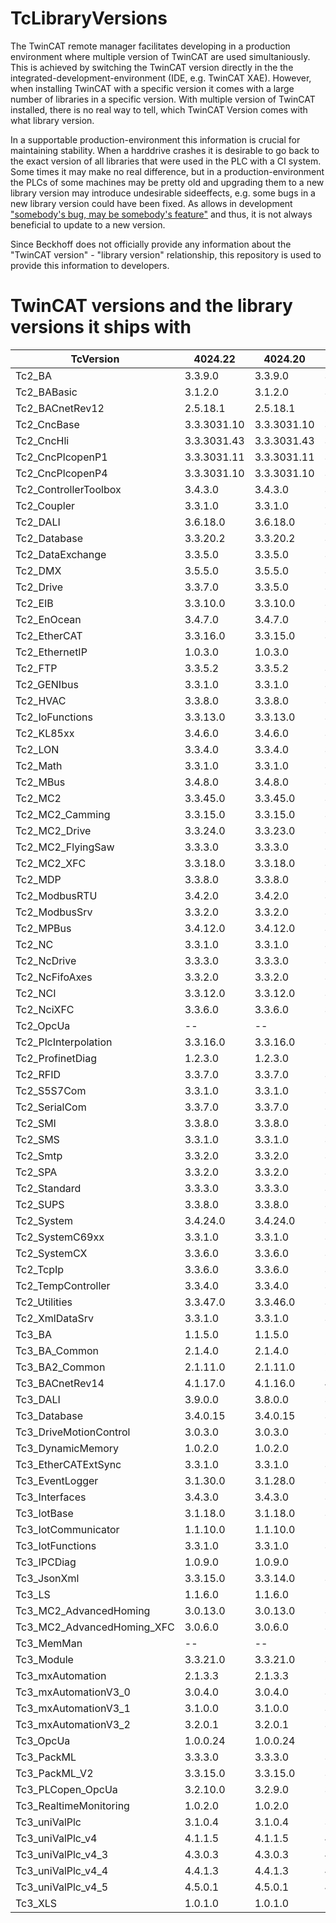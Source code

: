 # TcLibraryVersions

The TwinCAT remote manager facilitates developing in a production environment where multiple version of TwinCAT are used simultaniously. This is achieved by switching the TwinCAT version directly in the the integrated-development-environment (IDE, e.g. TwinCAT XAE).
However, when installing TwinCAT with a specific version it comes with a large number of libraries in a specific version. With multiple version of TwinCAT installed, there is no real way to tell, which TwinCAT Version comes with what library version.

In a supportable production-environment this information is crucial for maintaining stability. When a harddrive crashes it is desirable to go back to the exact version of all libraries that were used in the PLC with a CI system. Some times it may make no real difference, but in a production-environment the PLCs of some machines may be pretty old and upgrading them to a new library version may introduce undesirable sideeffects, e.g. some bugs in a new library version could have been fixed. As allows in development ["somebody's bug, may be somebody's feature"](https://xkcd.com/1172/) and thus, it is not always beneficial to update to a new version.

Since Beckhoff does not officially provide any information about the "TwinCAT version" - "library version" relationship, this repository is used to provide this information to developers.

# TwinCAT versions and the library versions it ships with

|TcVersion|4024.22|4024.20|4024.17|4024.12|4022.29|4022.22|4022.16|4022.4|4020.39|
|---|---|---|---|---|---|---|---|---|---|
|Tc2_BA|3.3.9.0|3.3.9.0|3.3.9.0|3.3.9.0|3.1.12.0|3.1.8.1|3.1.6.0|3.1.6.0|3.1.3.0|
|Tc2_BABasic|3.1.2.0|3.1.2.0|3.1.2.0|3.1.2.0|3.1.1.0|3.1.1.0|3.1.1.0|3.1.0.0|3.1.0.0|
|Tc2_BACnetRev12|2.5.18.1|2.5.18.1|2.5.18.1|2.5.18.1|2.5.6.0|2.5.0.3|2.4.3.0|2.4.3.0|2.4.3.0|
|Tc2_CncBase|3.3.3031.10|3.3.3031.10|3.3.3031.10|3.3.3031.10|3.3.3031.9|3.3.3031.9|3.3.3031.7|3.3.3031.6|3.3.3031.2|
|Tc2_CncHli|3.3.3031.43|3.3.3031.43|3.3.3031.42|3.3.3031.41|3.3.3031.30|3.3.3031.26|3.3.3031.25|3.3.3031.23|3.3.3031.10|
|Tc2_CncPlcopenP1|3.3.3031.11|3.3.3031.11|3.3.3031.11|3.3.3031.11|3.3.3031.8|3.3.3031.8|3.3.3031.8|3.3.3031.8|3.3.3031.3|
|Tc2_CncPlcopenP4|3.3.3031.10|3.3.3031.10|3.3.3031.10|3.3.3031.10|3.3.3031.9|3.3.3031.9|3.3.3031.8|3.3.3031.8|3.3.3031.1|
|Tc2_ControllerToolbox|3.4.3.0|3.4.3.0|3.4.3.0|3.4.3.0|3.4.1.4|3.4.1.4|3.4.1.4|3.4.1.4|3.4.1.4|
|Tc2_Coupler|3.3.1.0|3.3.1.0|3.3.1.0|3.3.1.0|3.3.1.0|3.3.1.0|3.3.1.0|3.3.1.0|3.3.1.0|
|Tc2_DALI|3.6.18.0|3.6.18.0|3.6.18.0|3.6.18.0|3.6.11.0|3.6.7.0|3.6.5.0|3.6.2.0|3.4.3.0|
|Tc2_Database|3.3.20.2|3.3.20.2|3.3.20.2|3.3.20.2|3.3.20.2|3.3.20.2|3.3.20.2|3.3.20.2|3.3.20.2|
|Tc2_DataExchange|3.3.5.0|3.3.5.0|3.3.5.0|3.3.5.0|3.3.2.0|3.3.2.0|3.3.2.0|3.3.2.0|3.3.2.0|
|Tc2_DMX|3.5.5.0|3.5.5.0|3.5.5.0|3.5.5.0|3.5.5.0|3.5.5.0|3.5.5.0|3.5.4.0|3.5.4.0|
|Tc2_Drive|3.3.7.0|3.3.5.0|3.3.5.0|3.3.5.0|3.3.4.0|3.3.4.0|3.3.4.0|3.3.4.0|3.3.4.0|
|Tc2_EIB|3.3.10.0|3.3.10.0|3.3.10.0|3.3.10.0|3.3.9.0|3.3.7.0|3.3.6.0|3.3.5.0|3.3.5.0|
|Tc2_EnOcean|3.4.7.0|3.4.7.0|3.4.7.0|3.4.6.0|3.4.6.0|3.4.6.0|3.4.6.0|3.4.6.0|3.4.6.0|
|Tc2_EtherCAT|3.3.16.0|3.3.15.0|3.3.15.0|3.3.15.0|3.3.12.0|3.3.12.0|3.3.12.0|3.3.10.0|3.3.10.0|
|Tc2_EthernetIP|1.0.3.0|1.0.3.0|1.0.3.0|1.0.2.0|1.0.2.0|1.0.1.0|1.0.1.0|1.0.1.0|1.0.1.0|
|Tc2_FTP|3.3.5.2|3.3.5.2|3.3.5.2|3.3.5.2|3.3.5.2|3.3.5.2|3.3.5.2|3.3.5.2|3.3.5.2|
|Tc2_GENIbus|3.3.1.0|3.3.1.0|3.3.1.0|3.3.1.0|3.3.1.0|3.3.1.0|3.3.1.0|3.3.0.0|3.3.0.0|
|Tc2_HVAC|3.3.8.0|3.3.8.0|3.3.8.0|3.3.8.0|--|--|--|--|--|
|Tc2_IoFunctions|3.3.13.0|3.3.13.0|3.3.13.0|3.3.13.0|3.3.10.0|3.3.10.0|3.3.10.0|3.3.10.0|3.3.10.0|
|Tc2_KL85xx|3.4.6.0|3.4.6.0|3.4.6.0|3.4.6.0|3.4.6.0|3.4.6.0|3.4.6.0|3.4.5.0|3.3.4.0|
|Tc2_LON|3.3.4.0|3.3.4.0|3.3.4.0|3.3.4.0|3.3.4.0|3.3.4.0|3.3.4.0|3.3.4.0|3.3.4.0|
|Tc2_Math|3.3.1.0|3.3.1.0|3.3.1.0|3.3.1.0|3.3.0.0|3.3.0.0|3.3.0.0|3.3.0.0|3.3.0.0|
|Tc2_MBus|3.4.8.0|3.4.8.0|3.4.8.0|3.4.8.0|3.4.7.0|3.4.7.0|3.4.7.0|3.4.7.0|3.4.6.0|
|Tc2_MC2|3.3.45.0|3.3.45.0|3.3.45.0|3.3.42.0|3.3.29.0|3.3.23.0|3.3.21.0|3.3.18.0|3.3.18.0|
|Tc2_MC2_Camming|3.3.15.0|3.3.15.0|3.3.15.0|3.3.11.0|3.3.7.0|3.3.7.0|3.3.6.0|3.3.4.0|3.3.4.0|
|Tc2_MC2_Drive|3.3.24.0|3.3.23.0|3.3.23.0|3.3.22.0|3.3.15.0|3.3.15.0|3.3.15.0|3.3.14.0|3.3.9.0|
|Tc2_MC2_FlyingSaw|3.3.3.0|3.3.3.0|3.3.3.0|3.3.1.0|3.3.1.0|3.3.1.0|3.3.0.0|3.3.0.0|3.3.0.0|
|Tc2_MC2_XFC|3.3.18.0|3.3.18.0|3.3.18.0|3.3.17.0|3.3.17.0|3.3.15.0|3.3.15.0|3.3.13.0|3.3.13.0|
|Tc2_MDP|3.3.8.0|3.3.8.0|3.3.8.0|3.3.7.0|3.3.6.0|3.3.6.0|3.3.5.0|3.3.5.0|3.3.5.0|
|Tc2_ModbusRTU|3.4.2.0|3.4.2.0|3.4.2.0|3.4.2.0|3.4.2.0|3.4.2.0|3.4.2.0|3.4.2.0|3.4.2.0|
|Tc2_ModbusSrv|3.3.2.0|3.3.2.0|3.3.2.0|3.3.2.0|3.3.1.0|3.3.1.0|3.3.1.0|3.3.1.0|3.3.1.0|
|Tc2_MPBus|3.4.12.0|3.4.12.0|3.4.12.0|3.4.12.0|3.4.11.0|3.4.9.0|3.4.8.0|3.4.7.0|3.4.7.0|
|Tc2_NC|3.3.1.0|3.3.1.0|3.3.1.0|3.3.1.0|3.3.1.0|3.3.1.0|3.3.1.0|3.3.0.0|3.3.0.0|
|Tc2_NcDrive|3.3.3.0|3.3.3.0|3.3.3.0|3.3.3.0|3.3.2.0|3.3.2.0|3.3.2.0|3.3.2.0|3.3.2.0|
|Tc2_NcFifoAxes|3.3.2.0|3.3.2.0|3.3.2.0|3.3.2.0|3.3.1.0|3.3.1.0|3.3.1.0|3.3.1.0|3.3.1.0|
|Tc2_NCI|3.3.12.0|3.3.12.0|3.3.12.0|3.3.12.0|3.3.12.0|3.3.12.0|3.3.11.0|3.3.10.0|3.3.8.0|
|Tc2_NciXFC|3.3.6.0|3.3.6.0|3.3.6.0|3.3.5.0|3.3.5.0|3.3.3.0|3.3.3.0|3.3.3.0|3.3.3.0|
|Tc2_OpcUa|--|--|--|--|--|--|--|--|3.3.2.0|
|Tc2_PlcInterpolation|3.3.16.0|3.3.16.0|3.3.16.0|3.3.16.0|3.3.15.0|3.3.15.0|3.3.15.0|3.3.15.0|3.3.14.0|
|Tc2_ProfinetDiag|1.2.3.0|1.2.3.0|1.2.3.0|1.2.3.0|1.2.2.0|1.2.2.0|1.2.2.0|1.2.2.0|1.2.2.0|
|Tc2_RFID|3.3.7.0|3.3.7.0|3.3.7.0|3.3.7.0|3.3.6.0|3.3.6.0|3.3.4.0|3.3.4.0|3.3.4.0|
|Tc2_S5S7Com|3.3.1.0|3.3.1.0|3.3.1.0|3.3.1.0|3.3.0.0|3.3.0.0|3.3.0.0|3.3.0.0|3.3.0.0|
|Tc2_SerialCom|3.3.7.0|3.3.7.0|3.3.7.0|3.3.7.0|3.3.6.0|3.3.6.0|3.3.6.0|3.3.6.0|3.3.6.0|
|Tc2_SMI|3.3.8.0|3.3.8.0|3.3.8.0|3.3.8.0|3.3.7.0|3.3.7.0|3.3.7.0|3.3.7.0|3.3.7.0|
|Tc2_SMS|3.3.1.0|3.3.1.0|3.3.1.0|3.3.1.0|3.3.0.0|3.3.0.0|3.3.0.0|3.3.0.0|3.3.0.0|
|Tc2_Smtp|3.3.2.0|3.3.2.0|3.3.2.0|3.3.2.0|3.3.2.0|3.3.1.0|3.3.1.0|3.3.1.0|3.3.1.0|
|Tc2_SPA|3.3.2.0|3.3.2.0|3.3.2.0|3.3.2.0|3.3.0.0|3.3.0.0|3.3.0.0|3.3.0.0|3.3.0.0|
|Tc2_Standard|3.3.3.0|3.3.3.0|3.3.3.0|3.3.3.0|3.3.2.0|3.3.2.0|3.3.2.0|3.3.2.0|3.3.2.0|
|Tc2_SUPS|3.3.8.0|3.3.8.0|3.3.8.0|3.3.8.0|3.3.6.0|3.3.6.0|3.3.6.0|3.3.6.0|3.3.5.0|
|Tc2_System|3.4.24.0|3.4.24.0|3.4.24.0|3.4.24.0|3.4.21.0|3.4.19.0|3.4.17.0|3.4.17.0|3.4.17.0|
|Tc2_SystemC69xx|3.3.1.0|3.3.1.0|3.3.1.0|3.3.1.0|3.3.0.0|3.3.0.0|3.3.0.0|3.3.0.0|3.3.0.0|
|Tc2_SystemCX|3.3.6.0|3.3.6.0|3.3.6.0|3.3.6.0|3.3.5.0|3.3.5.0|3.3.5.0|3.3.5.0|3.3.4.0|
|Tc2_TcpIp|3.3.6.0|3.3.6.0|3.3.6.0|3.3.6.0|3.3.6.0|3.3.4.0|3.3.3.0|3.3.3.0|3.3.3.0|
|Tc2_TempController|3.3.4.0|3.3.4.0|3.3.4.0|3.3.4.0|3.3.4.0|3.3.4.0|3.3.3.0|3.3.3.0|3.3.3.0|
|Tc2_Utilities|3.3.47.0|3.3.46.0|3.3.42.0|3.3.41.0|3.3.35.0|3.3.28.0|3.3.26.0|3.3.22.0|3.3.22.0|
|Tc2_XmlDataSrv|3.3.1.0|3.3.1.0|3.3.1.0|3.3.1.0|3.3.0.0|3.3.0.0|3.3.0.0|3.3.0.0|3.3.0.0|
|Tc3_BA|1.1.5.0|1.1.5.0|1.1.5.0|1.1.5.0|1.1.1.0|--|--|--|--|
|Tc3_BA_Common|2.1.4.0|2.1.4.0|2.1.4.0|2.1.4.0|1.0.5.0|--|--|--|--|
|Tc3_BA2_Common|2.1.11.0|2.1.11.0|2.1.9.0|2.1.3.23|--|--|--|--|--|
|Tc3_BACnetRev14|4.1.17.0|4.1.16.0|4.1.9.0|4.0.22.12|--|--|--|--|--|
|Tc3_DALI|3.9.0.0|3.8.0.0|3.6.2.0|3.5.0.0|3.1.4.0|--|--|--|--|
|Tc3_Database|3.4.0.15|3.4.0.15|3.4.0.15|3.4.0.15|3.3.0.21|3.3.0.14|3.3.0.14|3.3.0.14|3.3.0.14|
|Tc3_DriveMotionControl|3.0.3.0|3.0.3.0|3.0.3.0|3.0.3.0|--|--|--|--|--|
|Tc3_DynamicMemory|1.0.2.0|1.0.2.0|1.0.2.0|1.0.2.0|--|--|--|--|--|
|Tc3_EtherCATExtSync|3.3.1.0|3.3.1.0|3.3.1.0|3.3.1.0|3.3.0.0|3.3.0.0|3.3.0.0|3.3.0.0|3.3.0.0|
|Tc3_EventLogger|3.1.30.0|3.1.28.0|3.1.28.0|3.1.24.0|3.1.19.0|3.1.16.0|3.0.3.0|3.0.3.0|3.0.3.0|
|Tc3_Interfaces|3.4.3.0|3.4.3.0|3.4.3.0|3.4.3.0|3.4.3.0|3.4.3.0|3.4.2.0|3.4.2.0|3.4.2.0|
|Tc3_IotBase|3.1.18.0|3.1.18.0|3.1.18.0|3.1.18.0|3.1.7.0|3.1.7.0|3.1.5.0|3.1.5.0|--|
|Tc3_IotCommunicator|1.1.10.0|1.1.10.0|1.1.10.0|1.0.7.0|1.0.7.0|1.0.7.0|1.0.7.0|1.0.4.0|--|
|Tc3_IotFunctions|3.3.1.0|3.3.1.0|3.3.1.0|3.3.1.0|3.3.1.0|3.3.1.0|--|--|--|
|Tc3_IPCDiag|1.0.9.0|1.0.9.0|1.0.8.0|1.0.5.0|--|--|--|--|--|
|Tc3_JsonXml|3.3.15.0|3.3.14.0|3.3.14.0|3.3.14.0|3.3.4.0|3.3.3.3|3.3.3.3|3.3.3.1|--|
|Tc3_LS|1.1.6.0|1.1.6.0|1.1.6.0|1.1.5.0|--|--|--|--|--|
|Tc3_MC2_AdvancedHoming|3.0.13.0|3.0.13.0|3.0.13.0|3.0.13.0|3.0.10.0|3.0.8.0|3.0.8.0|3.0.7.0|3.0.5.0|
|Tc3_MC2_AdvancedHoming_XFC|3.0.6.0|3.0.6.0|3.0.6.0|3.0.4.0|3.0.4.0|3.0.4.0|3.0.4.0|3.0.4.0|3.0.3.0|
|Tc3_MemMan|--|--|--|--|--|--|--|--|3.3.1.0|
|Tc3_Module|3.3.21.0|3.3.21.0|3.3.21.0|3.3.21.0|3.3.20.0|3.3.18.0|3.3.18.0|3.3.17.0|3.3.16.0|
|Tc3_mxAutomation|2.1.3.3|2.1.3.3|2.1.3.3|2.1.3.3|2.1.3.3|2.1.3.3|2.1.3.2|2.1.3.2|2.1.3.2|
|Tc3_mxAutomationV3_0|3.0.4.0|3.0.4.0|3.0.4.0|3.0.4.0|3.0.2.0|--|--|--|--|
|Tc3_mxAutomationV3_1|3.1.0.0|3.1.0.0|3.1.0.0|3.1.0.0|--|--|--|--|--|
|Tc3_mxAutomationV3_2|3.2.0.1|3.2.0.1|3.2.0.1|--|--|--|--|--|--|
|Tc3_OpcUa|1.0.0.24|1.0.0.24|1.0.0.24|--|--|--|--|--|--|
|Tc3_PackML|3.3.3.0|3.3.3.0|3.3.3.0|3.3.3.0|3.3.3.0|3.3.3.0|3.3.3.0|3.3.3.0|3.3.3.0|
|Tc3_PackML_V2|3.3.15.0|3.3.15.0|3.3.15.0|3.3.14.0|3.3.11.0|3.3.8.0|3.3.8.0|3.3.8.0|3.3.8.0|
|Tc3_PLCopen_OpcUa|3.2.10.0|3.2.9.0|3.2.9.0|3.2.9.0|3.1.7.0|3.1.7.0|3.1.7.0|3.1.7.0|3.1.6.0|
|Tc3_RealtimeMonitoring|1.0.2.0|1.0.2.0|1.0.2.0|1.0.2.0|--|--|--|--|--|
|Tc3_uniValPlc|3.1.0.4|3.1.0.4|3.1.0.4|3.1.0.2|3.1.0.0|3.1.0.0|3.1.0.0|2.3.0.2|2.3.0.2|
|Tc3_uniValPlc_v4|4.1.1.5|4.1.1.5|4.1.1.5|4.1.1.3|4.1.1.1|--|--|--|--|
|Tc3_uniValPlc_v4_3|4.3.0.3|4.3.0.3|4.3.0.3|4.3.0.1|--|--|--|--|--|
|Tc3_uniValPlc_v4_4|4.4.1.3|4.4.1.3|4.4.1.3|4.4.1.0|--|--|--|--|--|
|Tc3_uniValPlc_v4_5|4.5.0.1|4.5.0.1|4.5.0.1|--|--|--|--|--|--|
|Tc3_XLS|1.0.1.0|1.0.1.0|1.0.1.0|--|--|--|--|--|--|
